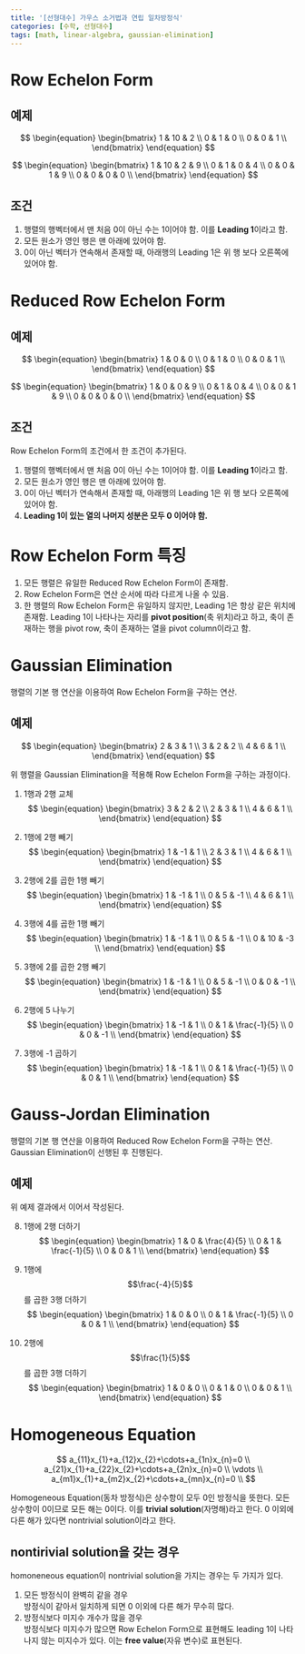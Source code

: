 ```yaml
---
title: '[선형대수] 가우스 소거법과 연립 일차방정식'
categories: [수학, 선형대수]
tags: [math, linear-algebra, gaussian-elimination]
---
```


# Row Echelon Form

## 예제

$$
\begin{equation}
   \begin{bmatrix} 
   1 & 10 & 2  \\
   0 & 1 & 0  \\
   0 & 0 & 1  \\
   \end{bmatrix} 
\end{equation}
$$

$$
\begin{equation}
   \begin{bmatrix} 
   1 & 10 & 2 & 9 \\
   0 & 1 & 0 & 4 \\
   0 & 0 & 1 & 9 \\
   0 & 0 & 0 & 0 \\
   \end{bmatrix} 
\end{equation}
$$

## 조건

1. 행렬의 행벡터에서 맨 처음 0이 아닌 수는 1이어야 함. 이를 **Leading 1**이라고 함.
2. 모든 원소가 영인 행은 맨 아래에 있어야 함.
3. 0이 아닌 벡터가 연속해서 존재할 때, 아래행의 Leading 1은 위 행 보다 오른쪽에 있어야 함.

# Reduced Row Echelon Form

## 예제

$$
\begin{equation}
   \begin{bmatrix} 
   1 & 0 & 0  \\
   0 & 1 & 0  \\
   0 & 0 & 1  \\
   \end{bmatrix} 
\end{equation}
$$

$$
\begin{equation}
   \begin{bmatrix} 
   1 & 0 & 0 & 9 \\
   0 & 1 & 0 & 4 \\
   0 & 0 & 1 & 9 \\
   0 & 0 & 0 & 0 \\
   \end{bmatrix} 
\end{equation}
$$

## 조건

Row Echelon Form의 조건에서 한 조건이 추가된다.

1. 행렬의 행벡터에서 맨 처음 0이 아닌 수는 1이어야 함. 이를 **Leading 1**이라고 함.
2. 모든 원소가 영인 행은 맨 아래에 있어야 함.
3. 0이 아닌 벡터가 연속해서 존재할 때, 아래행의 Leading 1은 위 행 보다 오른쪽에 있어야 함.
4. **Leading 1이 있는 열의 나머지 성분은 모두 0 이어야 함.**

# Row Echelon Form 특징

1. 모든 행렬은 유일한 Reduced Row Echelon Form이 존재함.
2. Row Echelon Form은 연산 순서에 따라 다르게 나올 수 있음.
3. 한 행렬의 Row Echelon Form은 유일하지 않지만, Leading 1은 항상 같은 위치에 존재함. 
Leading 1이 나타나는 자리를 **pivot position**(축 위치)라고 하고, 축이 존재하는 행을 pivot row, 축이 존재하는 열을 pivot column이라고 함.

# Gaussian Elimination

행렬의 기본 행 연산을 이용하여 Row Echelon Form을 구하는 연산.

## 예제

$$
\begin{equation}
   \begin{bmatrix} 
   2 & 3 & 1  \\
   3 & 2 & 2  \\
   4 & 6 & 1  \\
   \end{bmatrix} 
\end{equation}
$$

위 행렬을 Gaussian Elimination을 적용해 Row Echelon Form을 구하는 과정이다.

1. 1행과 2행 교체  
$$
\begin{equation}
   \begin{bmatrix} 
   3 & 2 & 2  \\
   2 & 3 & 1  \\
   4 & 6 & 1  \\
   \end{bmatrix} 
\end{equation}
$$

2. 1행에 2행 빼기  
$$
\begin{equation}
   \begin{bmatrix} 
   1 & -1 & 1  \\
   2 & 3 & 1  \\
   4 & 6 & 1  \\
   \end{bmatrix} 
\end{equation}
$$

3. 2행에 2를 곱한 1행 빼기  
$$
\begin{equation}
   \begin{bmatrix} 
   1 & -1 & 1  \\
   0 & 5 & -1  \\
   4 & 6 & 1  \\
   \end{bmatrix} 
\end{equation}
$$

4. 3행에 4를 곱한 1행 빼기  
$$
\begin{equation}
   \begin{bmatrix} 
   1 & -1 & 1  \\
   0 & 5 & -1  \\
   0 & 10 & -3  \\
   \end{bmatrix} 
\end{equation}
$$

5. 3행에 2를 곱한 2행 빼기  
$$
\begin{equation}
   \begin{bmatrix} 
   1 & -1 & 1  \\
   0 & 5 & -1  \\
   0 & 0 & -1  \\
   \end{bmatrix} 
\end{equation}
$$

6. 2행에 5 나누기  
$$
\begin{equation}
   \begin{bmatrix} 
   1 & -1 & 1  \\
   0 & 1 & \frac{-1}{5}  \\
   0 & 0 & -1  \\
   \end{bmatrix} 
\end{equation}
$$

7. 3행에 -1 곱하기  
$$
\begin{equation}
   \begin{bmatrix} 
   1 & -1 & 1  \\
   0 & 1 & \frac{-1}{5}  \\
   0 & 0 & 1  \\
   \end{bmatrix} 
\end{equation}
$$

# Gauss-Jordan Elimination

행렬의 기본 행 연산을 이용하여 Reduced Row Echelon Form을 구하는 연산. 
Gaussian Elimination이 선행된 후 진행된다.

## 예제

위 예제 결과에서 이어서 작성된다.

8. 1행에 2행 더하기  
$$
\begin{equation}
   \begin{bmatrix} 
   1 & 0 & \frac{4}{5}  \\
   0 & 1 & \frac{-1}{5}  \\
   0 & 0 & 1  \\
   \end{bmatrix} 
\end{equation}
$$

9. 1행에 $$\frac{-4}{5}$$를 곱한 3행 더하기  
$$
\begin{equation}
   \begin{bmatrix} 
   1 & 0 & 0  \\
   0 & 1 & \frac{-1}{5}  \\
   0 & 0 & 1  \\
   \end{bmatrix} 
\end{equation}
$$

10. 2행에 $$\frac{1}{5}$$를 곱한 3행 더하기  
$$
\begin{equation}
   \begin{bmatrix} 
   1 & 0 & 0  \\
   0 & 1 & 0  \\
   0 & 0 & 1  \\
   \end{bmatrix} 
\end{equation}
$$

# Homogeneous Equation

$$
a_{11}x_{1}+a_{12}x_{2}+\cdots+a_{1n}x_{n}=0 \\
a_{21}x_{1}+a_{22}x_{2}+\cdots+a_{2n}x_{n}=0 \\
\vdots \\
a_{m1}x_{1}+a_{m2}x_{2}+\cdots+a_{mn}x_{n}=0 \\
$$

Homogeneous Equation(동차 방정식)은 상수항이 모두 0인 방정식을 뜻한다. 
모든 상수항이 0이므로 모든 해는 0이다. 이를 **trivial solution**(자명해)라고 한다. 
0 이외에 다른 해가 있다면 nontrivial solution이라고 한다.

## nontirivial solution을 갖는 경우

homoneneous equation이 nontrivial solution을 가지는 경우는 두 가지가 있다.

1. 모든 방정식이 완벽히 같을 경우  
방정식이 같아서 일치하게 되면 0 이외에 다른 해가 무수히 많다.
2. 방정식보다 미지수 개수가 많을 경우  
방정식보다 미지수가 많으면 Row Echelon Form으로 표현해도 leading 1이 나타나지 않는 미지수가 있다. 
이는 **free value**(자유 변수)로 표현된다.
